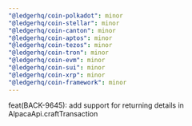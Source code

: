 ```yaml
---
"@ledgerhq/coin-polkadot": minor
"@ledgerhq/coin-stellar": minor
"@ledgerhq/coin-canton": minor
"@ledgerhq/coin-aptos": minor
"@ledgerhq/coin-tezos": minor
"@ledgerhq/coin-tron": minor
"@ledgerhq/coin-evm": minor
"@ledgerhq/coin-sui": minor
"@ledgerhq/coin-xrp": minor
"@ledgerhq/coin-framework": minor
---
```


feat(BACK-9645): add support for returning details in AlpacaApi.craftTransaction
